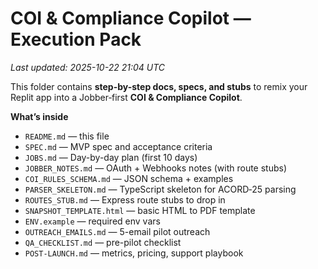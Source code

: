 # COI & Compliance Copilot — Execution Pack
_Last updated: 2025-10-22 21:04 UTC_

This folder contains **step-by-step docs, specs, and stubs** to remix your Replit app into a Jobber‑first **COI & Compliance Copilot**.

**What’s inside**  
- `README.md` — this file
- `SPEC.md` — MVP spec and acceptance criteria
- `JOBS.md` — Day-by-day plan (first 10 days)
- `JOBBER_NOTES.md` — OAuth + Webhooks notes (with route stubs)
- `COI_RULES_SCHEMA.md` — JSON schema + examples
- `PARSER_SKELETON.md` — TypeScript skeleton for ACORD‑25 parsing
- `ROUTES_STUB.md` — Express route stubs to drop in
- `SNAPSHOT_TEMPLATE.html` — basic HTML to PDF template
- `ENV.example` — required env vars
- `OUTREACH_EMAILS.md` — 5-email pilot outreach
- `QA_CHECKLIST.md` — pre-pilot checklist
- `POST-LAUNCH.md` — metrics, pricing, support playbook
